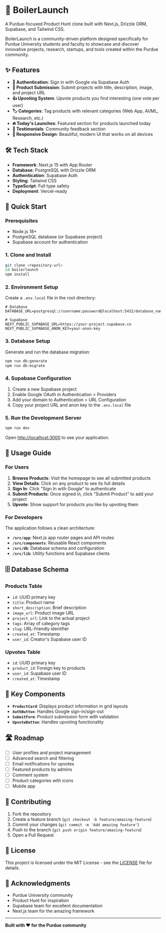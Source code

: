 # 🚀 BoilerLaunch

A Purdue-focused Product Hunt clone built with Next.js, Drizzle ORM, Supabase, and Tailwind CSS.

BoilerLaunch is a community-driven platform designed specifically for Purdue University students and faculty to showcase and discover innovative projects, research, startups, and tools created within the Purdue community.

## ✨ Features

- **🔐 Authentication**: Sign in with Google via Supabase Auth
- **📝 Product Submission**: Submit projects with title, description, image, and project URL
- **👍 Upvoting System**: Upvote products you find interesting (one vote per user)
- **🏷️ Categories**: Tag products with relevant categories (Web App, AI/ML, Research, etc.)
- **🔥 Today's Launches**: Featured section for products launched today
- **💬 Testimonials**: Community feedback section
- **📱 Responsive Design**: Beautiful, modern UI that works on all devices

## 🛠️ Tech Stack

- **Framework**: Next.js 15 with App Router
- **Database**: PostgreSQL with Drizzle ORM
- **Authentication**: Supabase Auth
- **Styling**: Tailwind CSS
- **TypeScript**: Full type safety
- **Deployment**: Vercel-ready

## 🚀 Quick Start

### Prerequisites

- Node.js 18+
- PostgreSQL database (or Supabase project)
- Supabase account for authentication

### 1. Clone and Install

```bash
git clone <repository-url>
cd boilerlaunch
npm install
```

### 2. Environment Setup

Create a `.env.local` file in the root directory:

```env
# Database
DATABASE_URL=postgresql://username:password@localhost:5432/database_name

# Supabase
NEXT_PUBLIC_SUPABASE_URL=https://your-project.supabase.co
NEXT_PUBLIC_SUPABASE_ANON_KEY=your-anon-key
```

### 3. Database Setup

Generate and run the database migration:

```bash
npm run db:generate
npm run db:migrate
```

### 4. Supabase Configuration

1. Create a new Supabase project
2. Enable Google OAuth in Authentication > Providers
3. Add your domain to Authentication > URL Configuration
4. Copy your project URL and anon key to the `.env.local` file

### 5. Run the Development Server

```bash
npm run dev
```

Open [http://localhost:3000](http://localhost:3000) to see your application.

## 📖 Usage Guide

### For Users

1. **Browse Products**: Visit the homepage to see all submitted products
2. **View Details**: Click on any product to see its full details
3. **Sign In**: Click "Sign In with Google" to authenticate
4. **Submit Products**: Once signed in, click "Submit Product" to add your project
5. **Upvote**: Show support for products you like by upvoting them

### For Developers

The application follows a clean architecture:

- **`/src/app`**: Next.js app router pages and API routes
- **`/src/components`**: Reusable React components
- **`/src/db`**: Database schema and configuration
- **`/src/lib`**: Utility functions and Supabase clients

## 🗄️ Database Schema

### Products Table

- `id`: UUID primary key
- `title`: Product name
- `short_description`: Brief description
- `image_url`: Product image URL
- `project_url`: Link to the actual project
- `tags`: Array of category tags
- `slug`: URL-friendly identifier
- `created_at`: Timestamp
- `user_id`: Creator's Supabase user ID

### Upvotes Table

- `id`: UUID primary key
- `product_id`: Foreign key to products
- `user_id`: Supabase user ID
- `created_at`: Timestamp

## 🎯 Key Components

- **`ProductCard`**: Displays product information in grid layouts
- **`AuthButton`**: Handles Google sign-in/sign-out
- **`SubmitForm`**: Product submission form with validation
- **`UpvoteButton`**: Handles upvoting functionality

## 🛣️ Roadmap

- [ ] User profiles and project management
- [ ] Advanced search and filtering
- [ ] Email notifications for upvotes
- [ ] Featured products by admins
- [ ] Comment system
- [ ] Product categories with icons
- [ ] Mobile app

## 🤝 Contributing

1. Fork the repository
2. Create a feature branch (`git checkout -b feature/amazing-feature`)
3. Commit your changes (`git commit -m 'Add amazing feature'`)
4. Push to the branch (`git push origin feature/amazing-feature`)
5. Open a Pull Request

## 📝 License

This project is licensed under the MIT License - see the [LICENSE](LICENSE) file for details.

## 🙏 Acknowledgments

- Purdue University community
- Product Hunt for inspiration
- Supabase team for excellent documentation
- Next.js team for the amazing framework

---

**Built with ❤️ for the Purdue community**

